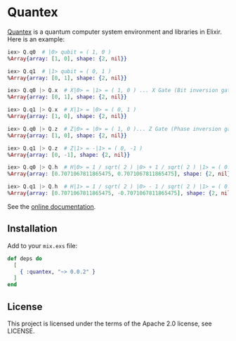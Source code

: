 # Quantex

[Quantex](https://hex.pm/packages/quantex) is a quantum computer system environment and libraries in Elixir. Here is an example:

```elixir
iex> Q.q0  # |0> qubit = ( 1, 0 )
%Array{array: [1, 0], shape: {2, nil}}

iex> Q.q1  # |1> qubit = ( 0, 1 )
%Array{array: [0, 1], shape: {2, nil}}

iex> Q.q0 |> Q.x  # X|0> = |1> = ( 1, 0 ) ... X Gate (Bit inversion gate)
%Array{array: [0, 1], shape: {2, nil}}

iex> Q.q1 |> Q.x  # X|1> = |0> = ( 0, 1 )
%Array{array: [1, 0], shape: {2, nil}}

iex> Q.q0 |> Q.z  # Z|0> = |0> = ( 1, 0 )... Z Gate (Phase inversion gate)
%Array{array: [1, 0], shape: {2, nil}}

iex> Q.q1 |> Q.z  # Z|1> = -|1> = ( 0, -1 )
%Array{array: [0, -1], shape: {2, nil}}

iex> Q.q0 |> Q.h  # H|0> = 1 / sqrt( 2 ) |0> + 1 / sqrt( 2 ) |1> = ( 0.7, 0.7 ) ... H Gate (Hadamard gate)
%Array{array: [0.7071067811865475, 0.7071067811865475], shape: {2, nil}}

iex> Q.q1 |> Q.h  # H|1> = 1 / sqrt( 2 ) |0> - 1 / sqrt( 2 ) |1> = ( 0.7, -0.7 )
%Array{array: [0.7071067811865475, -0.7071067811865475], shape: {2, nil}}
```

See the [online documentation](https://hexdocs.pm/quantex).

## Installation

Add to your ```mix.exs``` file:

```elixir
def deps do
  [
    { :quantex, "~> 0.0.2" }
  ]
end
```

## License
This project is licensed under the terms of the Apache 2.0 license, see LICENSE.
